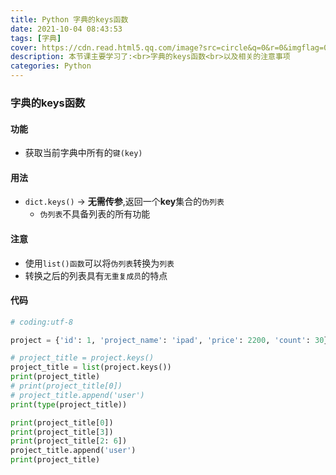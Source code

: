 ```yaml
---
title: Python 字典的keys函数
date: 2021-10-04 08:43:53
tags: [字典]
cover: https://cdn.read.html5.qq.com/image?src=circle&q=0&r=0&imgflag=0&cdn_cache=1800&w=0&h=0&imageUrl=https://learnonly-7.oss-cn-qingdao.aliyuncs.com/2021-10-3/5.png
description: 本节课主要学习了:<br>字典的keys函数<br>以及相关的注意事项
categories: Python
---
```


### 字典的keys函数

#### 功能

- 获取当前字典中所有的`键(key)`

#### 用法

- `dict.keys()`  -> **无需传参**,返回一个**key**集合的`伪列表`
  - `伪列表`不具备列表的所有功能

#### 注意

- 使用`list()函数`可以将`伪列表`转换为`列表`
- 转换之后的列表具有`无重复成员`的特点

#### 代码

```python
# coding:utf-8

project = {'id': 1, 'project_name': 'ipad', 'price': 2200, 'count': 30}

# project_title = project.keys()
project_title = list(project.keys())
print(project_title)
# print(project_title[0])
# project_title.append('user')
print(type(project_title))

print(project_title[0])
print(project_title[3])
print(project_title[2: 6])
project_title.append('user')
print(project_title)

```
